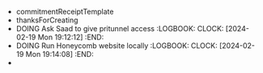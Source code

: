 - commitmentReceiptTemplate
- thanksForCreating
- DOING Ask Saad to give pritunnel access
  :LOGBOOK:
  CLOCK: [2024-02-19 Mon 19:12:12]
  :END:
- DOING Run Honeycomb website locally
  :LOGBOOK:
  CLOCK: [2024-02-19 Mon 19:14:08]
  :END:
-